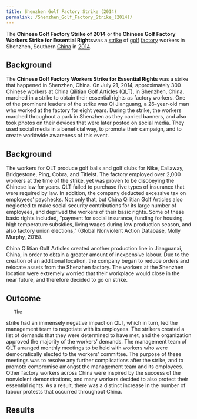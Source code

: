 ```yaml
---
title: Shenzhen Golf Factory Strike (2014)
permalink: /Shenzhen_Golf_Factory_Strike_(2014)/
---
```


The **Chinese Golf Factory Strike of 2014** or the **Chinese Golf
Factory Workers Strike for Essential Rights**was a
[strike](List_of_Strikes "wikilink") of [golf](golf "wikilink")
[factory](factory "wikilink") workers in Shenzhen, Southern
[China](China "wikilink") in
[2014](Timeline_of_Libertarian_Socialism_in_Eastern_Asia "wikilink").

## Background

The **Chinese Golf Factory Workers Strike for Essential Rights** was a
strike that happened in Shenzhen, China. On July 21, 2014, approximately
300 Chinese workers at China Qilitian Golf Articles (QLT), in Shenzhen,
China, marched in a strike to obtain their essential rights as factory
workers. One of the prominent leaders of the strike was Qi Jianguang, a
26-year-old man who worked at the factory for eight years. During the
strike, the workers marched throughout a park in Shenzhen as they
carried banners, and also took photos on their devices that were later
posted on social media. They used social media in a beneficial way, to
promote their campaign, and to create worldwide awareness of this event.

## Background

The workers for QLT produce golf balls and golf clubs for Nike,
Callaway, Bridgestone, Ping, Cobra, and Titleist. The factory employed
over 2,000 workers at the time of the strike, yet was proven to be
disobeying the Chinese law for years. QLT failed to purchase five types
of insurance that were required by law. In addition, the company
deducted excessive tax on employees’ paychecks. Not only that, but China
Qilitian Golf Articles also neglected to make social security
contributions for its large number of employees, and deprived the
workers of their basic rights. Some of these basic rights included,
“payment for social insurance, funding for housing, high temperature
subsidies, living wages during low production season, and also factory
union elections,” (Global Nonviolent Action Database, Molly Murphy,
2015).

China Qilitian Golf Articles created another production line in
Jianguanxi, China, in order to obtain a greater amount of inexpensive
labour. Due to the creation of an additional location, the company began
to reduce orders and relocate assets from the Shenzhen factory. The
workers at the Shenzhen location were extremely worried that their
workplace would close in the near future, and therefore decided to go on
strike.

## Outcome

`   The `

strike had an immensely negative impact on QLT, which in turn, led the
management team to negotiate with its employees. The strikers created a
list of demands that they were determined to have met, and the
organization approved the majority of the workers’ demands. The
management team of QLT arranged monthly meetings to be held with workers
who were democratically elected to the workers’ committee. The purpose
of these meetings was to resolve any further complications after the
strike, and to promote compromise amongst the management team and its
employees. Other factory workers across China were inspired by the
success of the nonviolent demonstrations, and many workers decided to
also protect their essential rights. As a result, there was a distinct
increase in the number of labour protests that occurred throughout
China.

## Results
